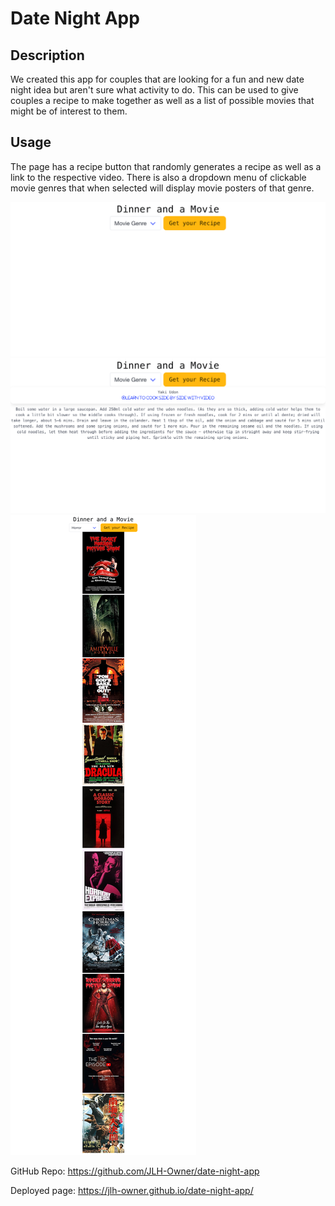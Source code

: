 # Date Night App

## Description

We created this app for couples that are looking for a fun and new date night idea but aren't sure what activity to do. This can be used to give couples a recipe to make together as well as a list of possible movies that might be of interest to them.

## Usage

The page has a recipe button that randomly generates a recipe as well as a link to the respective video. There is also a dropdown menu of clickable movie genres that when selected will display movie posters of that genre.

![date-night-app-screenshot](./images/Dinner-and-a-Movie%20screenshot.png)
![date-night-app-recipe](./images/Dinner-and-a-Movie%20with%20recipe%20button.png)
![date-night-app-posters](./images/Dinner-and-a-Movie%20with%20movie%20posters.png)

GitHub Repo: https://github.com/JLH-Owner/date-night-app

Deployed page: https://jlh-owner.github.io/date-night-app/ 